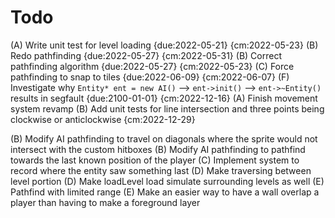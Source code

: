 # Todo

(A) Write unit test for level loading {due:2022-05-21} {cm:2022-05-23}
(B) Redo pathfinding {due:2022-05-27} {cm:2022-05-31}
(B) Correct pathfinding algorithm {due:2022-05-27} {cm:2022-05-23}
(C) Force pathfinding to snap to tiles {due:2022-06-09} {cm:2022-06-07}
(F) Investigate why `Entity* ent = new AI()` --> `ent->init()` --> `ent->~Entity()` results in segfault {due:2100-01-01} {cm:2022-12-16}
(A) Finish movement system revamp
(B) Add unit tests for line intersection and three points being clockwise or anticlockwise {cm:2022-12-29}

(B) Modify AI pathfinding to travel on diagonals where the sprite would not intersect with the custom hitboxes
(B) Modify AI pathfinding to pathfind towards the last known position of the player
(C) Implement system to record where the entity saw something last
(D) Make traversing between level portion
(D) Make loadLevel load simulate surrounding levels as well
(E) Pathfind with limited range
(E) Make an easier way to have a wall overlap a player than having to make a foreground layer
